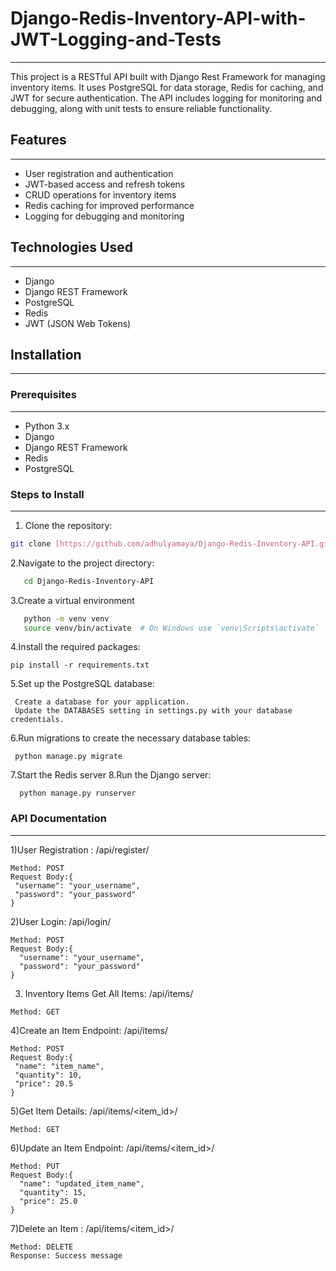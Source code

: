 # Django-Redis-Inventory-API-with-JWT-Logging-and-Tests
__________________________________________________________

This project is a RESTful API built with Django Rest Framework for managing inventory items. It uses PostgreSQL for data storage, Redis for caching, and JWT for secure authentication. The API includes logging for monitoring and debugging, along with unit tests to ensure reliable functionality.

## Features
__________________________________________________________

- User registration and authentication
- JWT-based access and refresh tokens
- CRUD operations for inventory items
- Redis caching for improved performance
- Logging for debugging and monitoring

## Technologies Used
__________________________________________________________

- Django
- Django REST Framework
- PostgreSQL
- Redis
- JWT (JSON Web Tokens)

## Installation
___________________________________________________________

### Prerequisites
___________________________________________________________
- Python 3.x
- Django
- Django REST Framework
- Redis
- PostgreSQL

### Steps to Install
___________________________________________________________

 1. Clone the repository:

   ```bash
   git clone [https://github.com/adhulyamaya/Django-Redis-Inventory-API.git](https://github.com/adhulyamaya/Django-Redis-Inventory-API.git)
  ```

2.Navigate to the project directory:
```bash
   cd Django-Redis-Inventory-API
  ```
3.Create a virtual environment 
```bash
   python -m venv venv
   source venv/bin/activate  # On Windows use `venv\Scripts\activate`
  ```
4.Install the required packages:
  ```
 pip install -r requirements.txt
  ```
5.Set up the PostgreSQL database:
  ```
   Create a database for your application.
   Update the DATABASES setting in settings.py with your database credentials.
  ```
6.Run migrations to create the necessary database tables:
  ```
   python manage.py migrate
  ```
7.Start the Redis server
8.Run the Django server:
  ```
    python manage.py runserver
  ```

### API Documentation
_______________________________________________________________
1)User Registration : /api/register/
 
   ```
Method: POST
 Request Body:{
    "username": "your_username",
    "password": "your_password"
}
  ```
2)User Login: /api/login/
  ```
 Method: POST
 Request Body:{
    "username": "your_username",
    "password": "your_password"
}
  ```

3) Inventory Items
  Get All Items: /api/items/
  
  ```
  Method: GET
  ```

4)Create an Item
  Endpoint: /api/items/
   ```
  Method: POST
  Request Body:{
    "name": "item_name",
    "quantity": 10,
    "price": 20.5
}
  ```
5)Get Item Details: /api/items/<item_id>/
  ```
Method: GET
  ```
6)Update an Item
Endpoint: /api/items/<item_id>/
  ```
Method: PUT
Request Body:{
    "name": "updated_item_name",
    "quantity": 15,
    "price": 25.0
}
  ```

7)Delete an Item : /api/items/<item_id>/
  ```
Method: DELETE
Response: Success message
  ```
 




















